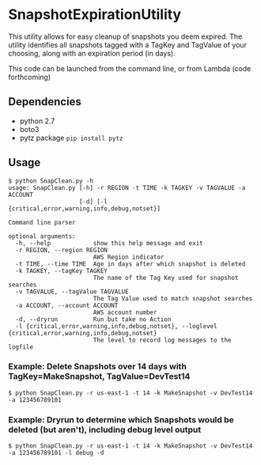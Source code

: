 # SnapshotExpirationUtility
This utility allows for easy cleanup of snapshots you deem expired.  The utility identifies all snapshots tagged with a TagKey and TagValue of your choosing, along with an expiration period (in days).

This code can be launched from the command line, or from Lambda (code forthcoming)

## Dependencies
* python 2.7
* boto3
* pytz package
`pip install pytz`


## Usage
```
$ python SnapClean.py -h
usage: SnapClean.py [-h] -r REGION -t TIME -k TAGKEY -v TAGVALUE -a ACCOUNT
                    [-d] [-l {critical,error,warning,info,debug,notset}]

Command line parser

optional arguments:
  -h, --help            show this help message and exit
  -r REGION, --region REGION
                        AWS Region indicator
  -t TIME, --time TIME  Age in days after which snapshot is deleted
  -k TAGKEY, --tagKey TAGKEY
                        The name of the Tag Key used for snapshot searches
  -v TAGVALUE, --tagValue TAGVALUE
                        The Tag Value used to match snapshot searches
  -a ACCOUNT, --account ACCOUNT
                        AWS account number
  -d, --dryrun          Run but take no Action
  -l {critical,error,warning,info,debug,notset}, --loglevel {critical,error,warning,info,debug,notset}
                        The level to record log messages to the logfile
```

### Example: Delete Snapshots over 14 days with TagKey=MakeSnapshot, TagValue=DevTest14
`$ python SnapClean.py -r us-east-1 -t 14 -k MakeSnapshot -v DevTest14 -a 123456789101`

### Example: Dryrun to determine which Snapshots would be deleted (but aren't), including debug level output
`$ python SnapClean.py -r us-east-1 -t 14 -k MakeSnapshot -v DevTest14  -a 123456789101 -l debug -d`